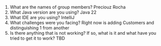 1. What are the names of group members?
Preciouz Rocha
2. What Java version are you using?
Java 22
3. What IDE are you using?
IntelliJ
4. What challenges were you facing?
Right now is adding Customers and distinguishing 1 from another
5. Is there anything that is not working? If so, what is it and what have you tried to get it to work?
TBD
